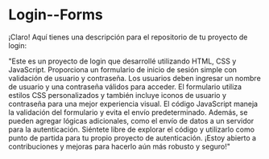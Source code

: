 # Login--Forms
¡Claro! Aquí tienes una descripción para el repositorio de tu proyecto de login:

"Este es un proyecto de login que desarrollé utilizando HTML, CSS y JavaScript. Proporciona un formulario de inicio de sesión simple con validación de usuario y contraseña. Los usuarios deben ingresar un nombre de usuario y una contraseña válidos para acceder. El formulario utiliza estilos CSS personalizados y también incluye iconos de usuario y contraseña para una mejor experiencia visual. El código JavaScript maneja la validación del formulario y evita el envío predeterminado. Además, se pueden agregar lógicas adicionales, como el envío de datos a un servidor para la autenticación. Siéntete libre de explorar el código y utilizarlo como punto de partida para tu propio proyecto de autenticación. ¡Estoy abierto a contribuciones y mejoras para hacerlo aún más robusto y seguro!"

